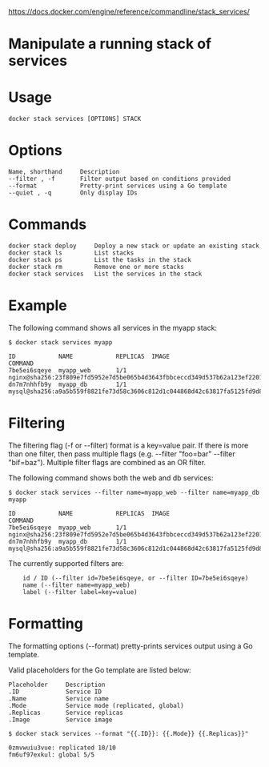 https://docs.docker.com/engine/reference/commandline/stack_services/

Manipulate a running stack of services
======================================

Usage
=====

```
docker stack services [OPTIONS] STACK
```

Options
=======

```
Name, shorthand 	Description
--filter , -f       Filter output based on conditions provided
--format            Pretty-print services using a Go template
--quiet , -q        Only display IDs
```

Commands
========

```
docker stack deploy     Deploy a new stack or update an existing stack
docker stack ls         List stacks
docker stack ps         List the tasks in the stack
docker stack rm         Remove one or more stacks
docker stack services 	List the services in the stack
```

Example
=======

The following command shows all services in the myapp stack:

```
$ docker stack services myapp

ID            NAME            REPLICAS  IMAGE                                                                          COMMAND
7be5ei6sqeye  myapp_web       1/1       nginx@sha256:23f809e7fd5952e7d5be065b4d3643fbbceccd349d537b62a123ef2201bc886f
dn7m7nhhfb9y  myapp_db        1/1       mysql@sha256:a9a5b559f8821fe73d58c3606c812d1c044868d42c63817fa5125fd9d8b7b539
```

Filtering
=========

The filtering flag (-f or --filter) format is a key=value pair. If there is more than one filter, then pass multiple flags (e.g. --filter "foo=bar" --filter "bif=baz"). Multiple filter flags are combined as an OR filter.

The following command shows both the web and db services:

```
$ docker stack services --filter name=myapp_web --filter name=myapp_db myapp

ID            NAME            REPLICAS  IMAGE                                                                          COMMAND
7be5ei6sqeye  myapp_web       1/1       nginx@sha256:23f809e7fd5952e7d5be065b4d3643fbbceccd349d537b62a123ef2201bc886f
dn7m7nhhfb9y  myapp_db        1/1       mysql@sha256:a9a5b559f8821fe73d58c3606c812d1c044868d42c63817fa5125fd9d8b7b539
```

The currently supported filters are:

```
    id / ID (--filter id=7be5ei6sqeye, or --filter ID=7be5ei6sqeye)
    name (--filter name=myapp_web)
    label (--filter label=key=value)
```

Formatting
==========

The formatting options (--format) pretty-prints services output using a Go template.

Valid placeholders for the Go template are listed below:

```
Placeholder 	Description
.ID          	Service ID
.Name 	        Service name
.Mode 	        Service mode (replicated, global)
.Replicas 	    Service replicas
.Image 	        Service image
```

```
$ docker stack services --format "{{.ID}}: {{.Mode}} {{.Replicas}}"

0zmvwuiu3vue: replicated 10/10
fm6uf97exkul: global 5/5
```